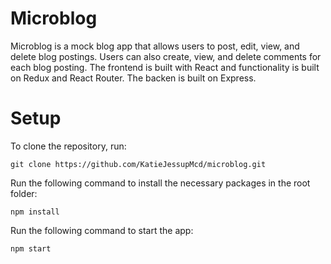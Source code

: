 # Microblog

Microblog is a mock blog app that allows users to post, edit, view, and delete blog postings. Users can also create, view, and delete comments for each blog posting. The frontend is built with React and functionality is built on Redux and React Router. The backen is built on Express. 

# Setup

To clone the repository, run: 

```
git clone https://github.com/KatieJessupMcd/microblog.git
```

Run the following command to install the necessary packages in the root folder: 

```
npm install
```

Run the following command to start the app: 

```
npm start
```